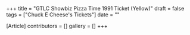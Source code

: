 +++
title = "GTLC Showbiz Pizza Time 1991 Ticket (Yellow)"
draft = false
tags = ["Chuck E Cheese's Tickets"]
date = ""

[Article]
contributors = []
gallery = []
+++